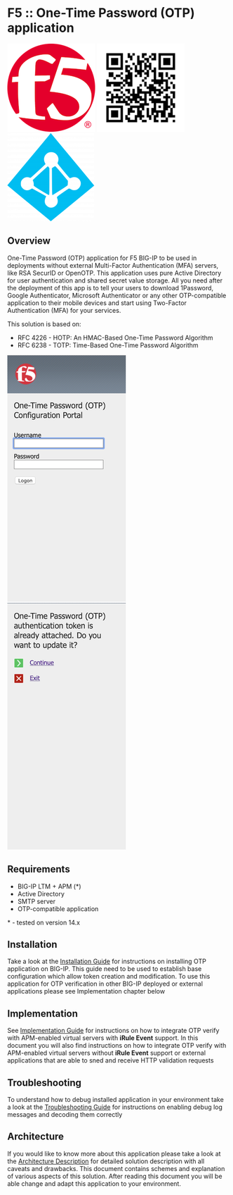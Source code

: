 # F5 :: One-Time Password (OTP) application

![F5](docs/f5-logo.png) ![QR](docs/qr-code.png) ![AD](docs/ad-domain.png)

## Overview

One-Time Password (OTP) application for F5 BIG-IP to be used in deployments without external Multi-Factor Authentication (MFA) servers, like RSA SecurID or OpenOTP. This application uses pure Active Directory for user authentication and shared secret value storage. All you need after the deployment of this app is to tell your users to download 1Password, Google Authenticator, Microsoft Authenticator or any other OTP-compatible application to their mobile devices and start using Two-Factor Authentication (MFA) for your services.

This solution is based on:
* RFC 4226 - HOTP: An HMAC-Based One-Time Password Algorithm
* RFC 6238 - TOTP: Time-Based One-Time Password Algorithm

![OTP1](pics/readme_otp1.png) ![OTP2](pics/readme_otp2.png)

## Requirements

* BIG-IP LTM + APM (*)
* Active Directory
* SMTP server
* OTP-compatible application

\* - tested on version 14.x

## Installation

Take a look at the [Installation Guide](docs/INSTALL.md) for instructions on installing OTP application on BIG-IP. This guide need to be used to establish base configuration which allow token creation and modification. To use this application for OTP verification in other BIG-IP deployed or external applications please see Implementation chapter below

## Implementation

See [Implementation Guide](docs/IMPLEMENT.md) for instructions on how to integrate OTP verify with APM-enabled virtual servers with **iRule Event** support. In this document you will also find instructions on how to integrate OTP verify with APM-enabled virtual servers without **iRule Event** support or external applications that are able to sned and receive HTTP validation requests

## Troubleshooting

To understand how to debug installed application in your environment take a look at the [Troubleshooting Guide](docs/TSHOOT.md) for instructions on enabling debug log messages and decoding them correctly

## Architecture

If you would like to know more about this application please take a look at the [Architecture Description](docs/ARCH.md) for detailed solution description with all caveats and drawbacks. This document contains schemes and explanation of various aspects of this solution. After reading this document you will be able change and adapt this application to your environment.
